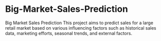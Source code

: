 # Big-Market-Sales-Prediction
 Big Market Sales Prediction  This project aims to predict sales for a large retail market based on various influencing factors such as historical sales data, marketing efforts, seasonal trends, and external factors.
